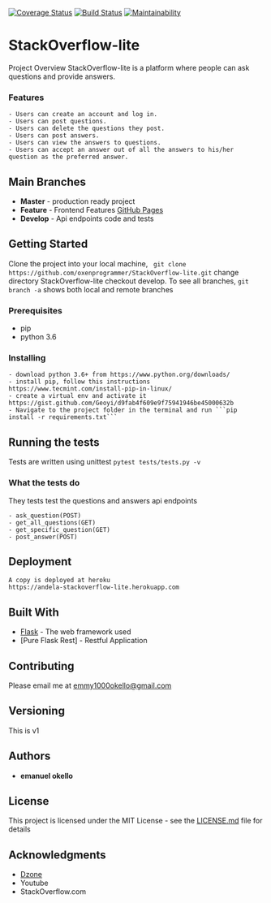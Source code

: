 [![Coverage Status](https://coveralls.io/repos/github/oxenprogrammer/StackOverflow-lite/badge.svg?branch=develop)](https://coveralls.io/github/oxenprogrammer/StackOverflow-lite?branch=develop)
[![Build Status](https://travis-ci.org/oxenprogrammer/StackOverflow-lite.svg?branch=develop)](https://travis-ci.org/oxenprogrammer/StackOverflow-lite)
[![Maintainability](https://api.codeclimate.com/v1/badges/9917f466d4279dfc4f61/maintainability)](https://codeclimate.com/github/oxenprogrammer/StackOverflow-lite/maintainability)


# StackOverflow-lite
Project Overview
StackOverflow-lite is a platform where people can ask questions and provide answers.

### Features
```
- Users can create an account and log in.
- Users can post questions.
- Users can delete the questions they post.
- Users can post answers.
- Users can view the answers to questions.
- Users can accept an answer out of all the answers to his/her question as the preferred answer. 
```
## Main Branches
* **Master** - production ready project
* **Feature** - Frontend Features [GitHub Pages](https://oxenprogrammer.github.io/StackOverflow-lite/UI/)
* **Develop** - Api endpoints code and tests

## Getting Started

Clone the project into your local machine,
``` git clone https://github.com/oxenprogrammer/StackOverflow-lite.git```
change directory StackOverflow-lite checkout develop.
To see all branches, ```git branch -a``` shows both local and remote branches

### Prerequisites

- pip
- python 3.6


### Installing
```
- download python 3.6+ from https://www.python.org/downloads/
- install pip, follow this instructions https://www.tecmint.com/install-pip-in-linux/
- create a virtual env and activate it https://gist.github.com/Geoyi/d9fab4f609e9f75941946be45000632b
- Navigate to the project folder in the terminal and run ```pip install -r requirements.txt```
```

## Running the tests
Tests are written using unittest
```pytest tests/tests.py -v```

### What the tests do

They tests test the questions and answers api endpoints

```
- ask_question(POST)
- get_all_questions(GET)
- get_specific_question(GET)
- post_answer(POST)
```

## Deployment
```
A copy is deployed at heroku
https://andela-stackoverflow-lite.herokuapp.com
```

## Built With

* [Flask](http://flask.pocoo.org/) - The web framework used
* [Pure Flask Rest] - Restful Application

## Contributing

Please email me at emmy1000okello@gmail.com

## Versioning

This is v1

## Authors

* **emanuel okello**


## License

This project is licensed under the MIT License - see the [LICENSE.md](LICENSE.md) file for details

## Acknowledgments

* [Dzone](https://dzone.com/)
* Youtube
* StackOverflow.com
